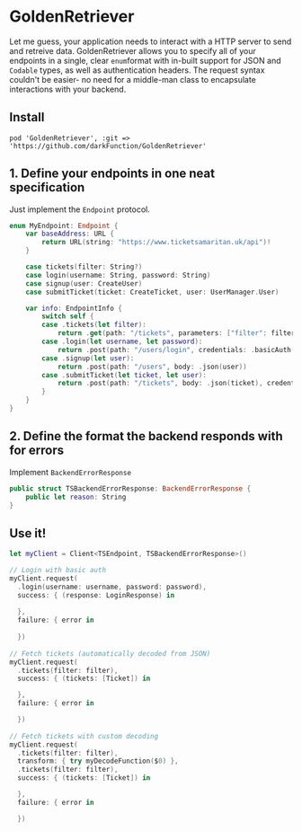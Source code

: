 # GoldenRetriever

Let me guess, your application needs to interact with a HTTP server to send and retreive data. GoldenRetriever allows you to specify all of your endpoints in a single, clear `enum`format with in-built support for JSON and `Codable` types, as well as authentication headers. The request syntax couldn't be easier- no need for a middle-man class to encapsulate interactions with your backend.

## Install

```
pod 'GoldenRetriever', :git => 'https://github.com/darkFunction/GoldenRetriever'
```

## 1. Define your endpoints in one neat specification

Just implement the `Endpoint` protocol. 

```swift
enum MyEndpoint: Endpoint {
    var baseAddress: URL {
        return URL(string: "https://www.ticketsamaritan.uk/api")!
    }

    case tickets(filter: String?)
    case login(username: String, password: String)
    case signup(user: CreateUser)
    case submitTicket(ticket: CreateTicket, user: UserManager.User)

    var info: EndpointInfo {
        switch self {
        case .tickets(let filter):
            return .get(path: "/tickets", parameters: ["filter": filter])
        case .login(let username, let password):
            return .post(path: "/users/login", credentials: .basicAuth(username: username, password: password))
        case .signup(let user):
            return .post(path: "/users", body: .json(user))
        case .submitTicket(let ticket, let user):
            return .post(path: "/tickets", body: .json(ticket), credentials: .bearerToken(user.token))
        }
    }
}
```

## 2. Define the format the backend responds with for errors 

Implement `BackendErrorResponse`

```swift
public struct TSBackendErrorResponse: BackendErrorResponse {
    public let reason: String
}
```

## Use it!

```swift
let myClient = Client<TSEndpoint, TSBackendErrorResponse>()

// Login with basic auth
myClient.request(
  .login(username: username, password: password),
  success: { (response: LoginResponse) in
  
  },
  failure: { error in
  
  })
  
// Fetch tickets (automatically decoded from JSON)
myClient.request(
  .tickets(filter: filter),
  success: { (tickets: [Ticket]) in

  },
  failure: { error in

  })
  
// Fetch tickets with custom decoding
myClient.request(
  .tickets(filter: filter),
  transform: { try myDecodeFunction($0) },
  .tickets(filter: filter),
  success: { (tickets: [Ticket]) in

  },
  failure: { error in

  })
```
